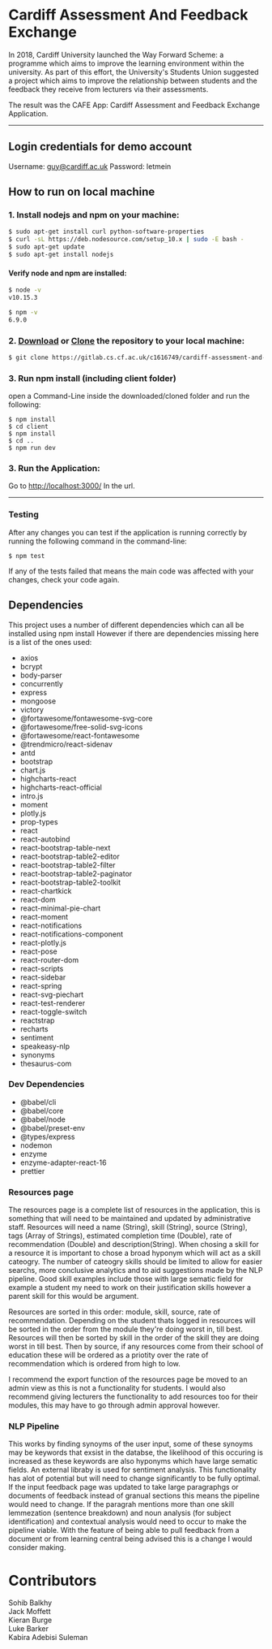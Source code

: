 # Cardiff Assessment And Feedback Exchange
In 2018, Cardiff University launched the Way Forward Scheme: a programme which aims to improve the learning environment within the university. As part of this effort, the University's Students Union suggested a project which aims to improve the relationship between students and the feedback they receive from lecturers via their assessments.

The result was the CAFE App: Cardiff Assessment and Feedback Exchange Application.


---

## Login credentials for demo account
Username: guy@cardiff.ac.uk
Password: letmein

## How to run on local machine

### 1. Install nodejs and npm on your machine:
```bash
$ sudo apt-get install curl python-software-properties
$ curl -sL https://deb.nodesource.com/setup_10.x | sudo -E bash -
$ sudo apt-get update
$ sudo apt-get install nodejs
```

#### Verify node and npm are installed:
```bash
$ node -v
v10.15.3

$ npm -v
6.9.0
```

### 2. [Download](https://gitlab.cs.cf.ac.uk/c1616749/cardiff-assessment-and-feedback-exchange.git) or [Clone](https://gitlab.cs.cf.ac.uk/c1616749/cardiff-assessment-and-feedback-exchange.git) the repository to your local machine:
```bash
$ git clone https://gitlab.cs.cf.ac.uk/c1616749/cardiff-assessment-and-feedback-exchange.git
```
### 3. Run npm install (including client folder)
open a Command-Line inside the downloaded/cloned folder and run the following:

```
$ npm install
$ cd client
$ npm install
$ cd ..
$ npm run dev
```

### 3. Run the Application:

Go to [http://localhost:3000/](http://localhost:3000/login) In the url. 

---


### Testing
After any changes you can test if the application is running correctly by running the following command in the command-line:
```
$ npm test
```

If any of the tests failed that means the main code was affected with your changes, check your code again.

## Dependencies
This project uses a number of different dependencies which can all be installed using npm install
However if there are dependencies missing here is a list of the ones used:

- axios
- bcrypt
- body-parser
- concurrently
- express
- mongoose
- victory
- @fortawesome/fontawesome-svg-core
- @fortawesome/free-solid-svg-icons
- @fortawesome/react-fontawesome
- @trendmicro/react-sidenav
- antd
- bootstrap
- chart.js
- highcharts-react
- highcharts-react-official
- intro.js
- moment
- plotly.js
- prop-types
- react
- react-autobind
- react-bootstrap-table-next
- react-bootstrap-table2-editor
- react-bootstrap-table2-filter
- react-bootstrap-table2-paginator
- react-bootstrap-table2-toolkit
- react-chartkick
- react-dom
- react-minimal-pie-chart
- react-moment
- react-notifications
- react-notifications-component
- react-plotly.js
- react-pose
- react-router-dom
- react-scripts
- react-sidebar
- react-spring
- react-svg-piechart
- react-test-renderer
- react-toggle-switch
- reactstrap
- recharts
- sentiment
- speakeasy-nlp
- synonyms
- thesaurus-com

### Dev Dependencies

- @babel/cli
- @babel/core
- @babel/node
- @babel/preset-env
- @types/express
- nodemon
- enzyme
- enzyme-adapter-react-16
- prettier

### Resources page

The resources page is a complete list of resources in the application, this is something that will need to be maintained and updated by administrative staff.
Resources will need a name (String), skill (String), source (String), tags (Array of Strings), estimated completion time (Double), rate of recommendation (Double) and description(String).
When chosing a skill for a resource it is important to chose a broad hyponym which will act as a skill cateogry. The number of cateogry skills should be limited to allow for easier searchs, more conclusive analytics and to aid suggestions
made by the NLP pipeline. Good skill examples include those with large sematic field for example a student my need to work on their justification skills however a parent skill for this would be argument.

Resources are sorted in this order: module, skill, source, rate of recommendation.
Depending on the student thats logged in resources will be sorted in the order from the module they're doing worst in, till best.
Resources will then be sorted by skill in the order of the skill they are doing worst in till best.
Then by source, if any resources come from their school of education these will be ordered as a priotity over the rate of recommendation which is ordered from high to low.

I recommend the export function of the resources page be moved to an admin view as this is not a functionality for students.
I would also recommend giving lecturers the functionality to add resources too for their modules, this may have to go through admin approval however.

### NLP Pipeline

This works by finding synoyms of the user input, some of these synoyms may be keywords that exsist in the databse, the likelihood of this occuring is increased as these keywords are also hyponyms which have large sematic fields.
An external libraby is used for sentiment analysis.
This functionality has alot of potential but will need to change significantly to be fully optimal. If the input feedback page was updated to take large paragraphgs or documents
of feedback instead of granual sections this means the pipeline would need to change. If the paragrah mentions more than one skill lemmezation (sentence breakdown) and noun analysis (for subject identification)
and contextual analysis would need to occur to make the pipeline viable. With the feature of being able to pull feedback from a document or from learning central being advised this is a change I would consider making.


# Contributors
Sohib Balkhy<br>
Jack Moffett<br>
Kieran Burge<br>
Luke Barker<br>
Kabira Adebisi Suleman